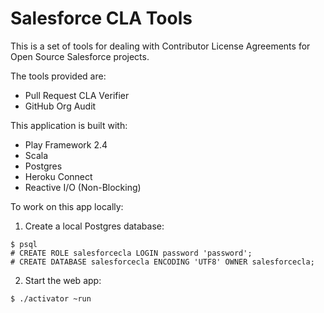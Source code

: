 Salesforce CLA Tools
====================

This is a set of tools for dealing with Contributor License Agreements for Open Source Salesforce projects.

The tools provided are:
- Pull Request CLA Verifier
- GitHub Org Audit

This application is built with:
- Play Framework 2.4
- Scala
- Postgres
- Heroku Connect
- Reactive I/O (Non-Blocking)

To work on this app locally:

1. Create a local Postgres database:
```
$ psql
# CREATE ROLE salesforcecla LOGIN password 'password';
# CREATE DATABASE salesforcecla ENCODING 'UTF8' OWNER salesforcecla;
```
2. Start the web app:
```
$ ./activator ~run
```

